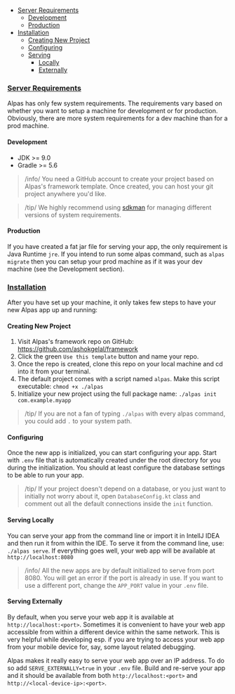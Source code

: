 - [Server Requirements](#server-requirements)
    - [Development](#development)
    - [Production](#production)
- [Installation](#installation)
    - [Creating New Project](#creating-new-project)
    - [Configuring](#configuring)
    - [Serving](#serving)
        - [Locally](#serving-locally)
        - [Externally](#serving-externally)

<a name="server-requirements"></a>
### [Server Requirements](#server-requirements)

Alpas has only few system requirements. The requirements vary based on whether you want to setup a machine for
development or for production. Obviously, there are more system requirements for a dev machine than for a prod machine.
 
<a name="development"></a>
#### Development

<div class="sublist">

* JDK >= 9.0
* Gradle >= 5.6

</div>

> /info/ <span>You need a GitHub account to create your project based on Alpas's framework template. Once created, you 
> can host your git project anywhere you'd like.</span>

> /tip/ <span>We highly recommend using [sdkman](https://sdkman.io/) for managing different versions of system 
> requirements.</span>

<a name="production"></a>
#### Production

If you have created a fat jar file for serving your app, the only requirement is Java Runtime `jre`. If you intend to
 run some alpas command, such as `alpas migrate` then you can setup your prod machine as if it was your dev machine
  (see the Development section).
  
<a name="installation"></a>
### [Installation](#installation)

After you have set up your machine, it only takes few steps to have your new Alpas app up and running:

<a name="creating-new-project"></a>
#### Creating New Project

<div class="sublist">

1. Visit Alpas's framework repo on GitHub: https://github.com/ashokgelal/framework
2. Click the green `Use this template` button and name your repo.
3. Once the repo is created, clone this repo on your local machine and cd into it from your terminal.
4. The default project comes with a script named `alpas`. Make this script executable: `chmod +x ./alpas`
5. Initialize your new project using the full package name: `./alpas init com.example.myapp`

</div>

> /tip/ <span>If you are not a fan of typing `./alpas` with every alpas command, you could add `.` to your system 
> path.</span>

<a name="configuring"></a>
#### Configuring

Once the new app is initialized, you can start configuring your app. Start with `.env` file that is automatically
 created under the root directory for you during the initialization. You should at least configure the database
 settings to be able to run your app.

> /tip/ <span>If your project doesn't depend on a database, or you just want to initially not worry about it, open 
> `DatabaseConfig.kt` class and comment out all the default connections inside the `init` function. </span>

<a name="serving-locally"></a>
#### Serving Locally

You can serve your app from the command line or import it in IntellJ IDEA and then run it from within the IDE. To
 serve it from the command line, use: `./alpas serve`. If everything goes well, your web app will be available at
  `http://localhost:8080`

> /info/ <span>All the new apps are by default initialized to serve from port 8080. You will get an error if the port 
> is already in use. If you want to use a different port, change the `APP_PORT` value in your `.env` file.</span>

<a name="serving-externally"></a>
#### Serving Externally

By default, when you serve your web app it is available at `http://localhost:<port>`. Sometimes it is convenient to 
have your web app accessible from within a different device within the same network. This is very helpful while 
developing esp. if you are trying to access your web app from your mobile device for, say, some layout related 
debugging.

Alpas makes it really easy to serve your web app over an IP address. To do so add `SERVE_EXTERNALLY=true` in your 
`.env` file. Build and re-serve your app and it should be available from both `http://localhost:<port>` and 
`http://<local-device-ip>:<port>`.
